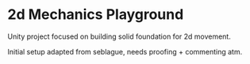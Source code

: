 # 2d Mechanics Playground

Unity project focused on building solid foundation for 2d movement.

Initial setup adapted from seblague, needs proofing + commenting atm.
